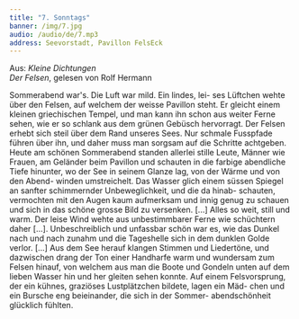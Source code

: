 ```yaml
---
title: "7. Sonntags"
banner: /img/7.jpg
audio: /audio/de/7.mp3
address: Seevorstadt, Pavillon FelsEck
---
```


Aus: *Kleine Dichtungen  
Der Felsen*, gelesen von Rolf Hermann

Sommerabend war's. Die Luft war mild. Ein lindes, lei-
ses Lüftchen wehte über den Felsen, auf welchem der weisse
Pavillon steht. Er gleicht einem kleinen griechischen Tempel,
und man kann ihn schon aus weiter Ferne sehen, wie er so
schlank aus dem grünen Gebüsch hervorragt. Der Felsen erhebt
sich steil über dem Rand unseres Sees. Nur schmale Fusspfade
führen über ihn, und daher muss man sorgsam auf die Schritte
achtgeben. Heute am schönen Sommerabend standen allerlei
stille Leute, Männer wie Frauen, am Geländer beim Pavillon
und schauten in die farbige abendliche Tiefe hinunter, wo der
See in seinem Glanze lag, von der Wärme und von den Abend-
winden umstreichelt. Das Wasser glich einem süssen Spiegel
an sanfter schimmernder Unbeweglichkeit, und die da hinab-
schauten, vermochten mit den Augen kaum aufmerksam und
innig genug zu schauen und sich in das schöne grosse Bild zu
versenken. [...] Alles so weit, still und warm. Der leise Wind
wehte aus unbestimmbarer Ferne wie schüchtern daher [...].
Unbeschreiblich und unfassbar schön war es, wie das Dunkel
nach und nach zunahm und die Tageshelle sich in dem dunklen
Golde verlor. [...] Aus dem See herauf klangen Stimmen und
Liedertöne, und dazwischen drang der Ton einer Handharfe
warm und wundersam zum Felsen hinauf, von welchem aus
man die Boote und Gondeln unten auf dem lieben Wasser hin
und her gleiten sehen konnte. Auf einem Felsvorsprung, der
ein kühnes, graziöses Lustplätzchen bildete, lagen ein Mäd-
chen und ein Bursche eng beieinander, die sich in der Sommer-
abendschönheit glücklich fühlten.